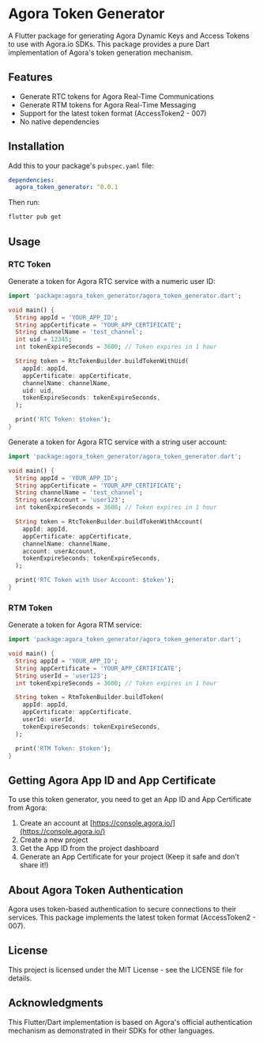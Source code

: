 # Agora Token Generator

A Flutter package for generating Agora Dynamic Keys and Access Tokens to use with Agora.io SDKs. This package provides a pure Dart implementation of Agora's token generation mechanism.

## Features

- Generate RTC tokens for Agora Real-Time Communications
- Generate RTM tokens for Agora Real-Time Messaging
- Support for the latest token format (AccessToken2 - 007)
- No native dependencies

## Installation

Add this to your package's `pubspec.yaml` file:

```yaml
dependencies:
  agora_token_generator: ^0.0.1
```

Then run:

```bash
flutter pub get
```

## Usage

### RTC Token

Generate a token for Agora RTC service with a numeric user ID:

```dart
import 'package:agora_token_generator/agora_token_generator.dart';

void main() {
  String appId = 'YOUR_APP_ID';
  String appCertificate = 'YOUR_APP_CERTIFICATE';
  String channelName = 'test_channel';
  int uid = 12345;
  int tokenExpireSeconds = 3600; // Token expires in 1 hour

  String token = RtcTokenBuilder.buildTokenWithUid(
    appId: appId,
    appCertificate: appCertificate,
    channelName: channelName,
    uid: uid,
    tokenExpireSeconds: tokenExpireSeconds,
  );

  print('RTC Token: $token');
}
```

Generate a token for Agora RTC service with a string user account:

```dart
import 'package:agora_token_generator/agora_token_generator.dart';

void main() {
  String appId = 'YOUR_APP_ID';
  String appCertificate = 'YOUR_APP_CERTIFICATE';
  String channelName = 'test_channel';
  String userAccount = 'user123';
  int tokenExpireSeconds = 3600; // Token expires in 1 hour

  String token = RtcTokenBuilder.buildTokenWithAccount(
    appId: appId,
    appCertificate: appCertificate,
    channelName: channelName,
    account: userAccount,
    tokenExpireSeconds: tokenExpireSeconds,
  );

  print('RTC Token with User Account: $token');
}
```

### RTM Token

Generate a token for Agora RTM service:

```dart
import 'package:agora_token_generator/agora_token_generator.dart';

void main() {
  String appId = 'YOUR_APP_ID';
  String appCertificate = 'YOUR_APP_CERTIFICATE';
  String userId = 'user123';
  int tokenExpireSeconds = 3600; // Token expires in 1 hour

  String token = RtmTokenBuilder.buildToken(
    appId: appId,
    appCertificate: appCertificate,
    userId: userId,
    tokenExpireSeconds: tokenExpireSeconds,
  );

  print('RTM Token: $token');
}
```

## Getting Agora App ID and App Certificate

To use this token generator, you need to get an App ID and App Certificate from Agora:

1. Create an account at [https://console.agora.io/](https://console.agora.io/)
2. Create a new project
3. Get the App ID from the project dashboard
4. Generate an App Certificate for your project (Keep it safe and don't share it!)

## About Agora Token Authentication

Agora uses token-based authentication to secure connections to their services. This package implements the latest token format (AccessToken2 - 007).

## License

This project is licensed under the MIT License - see the LICENSE file for details.

## Acknowledgments

This Flutter/Dart implementation is based on Agora's official authentication mechanism as demonstrated in their SDKs for other languages.
